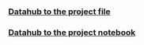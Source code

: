 ### [Datahub to the project file](https://datahub.berkeley.edu/hub/user-redirect/git-pull?repo=https%3A%2F%2Fgithub.com%2Fyingyinlii%2Fteam_luther_burbank_proj4.git&urlpath=tree%2Fteam_luther_burbank_proj4.git%2F&branch=main)

### [Datahub to the project notebook](https://datahub.berkeley.edu/hub/user-redirect/git-pull?repo=https%3A%2F%2Fgithub.com%2Fyingyinlii%2Fteam_luther_burbank_proj4.git&urlpath=tree%2Fteam_luther_burbank_proj4.git%2FEEP153_project_4.ipynb&branch=main])

